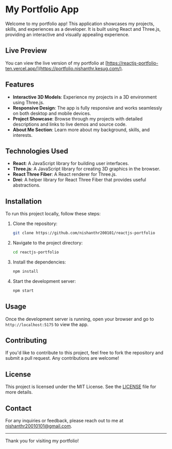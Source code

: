 # My Portfolio App

Welcome to my portfolio app! This application showcases my projects, skills, and experiences as a developer. It is built using React and Three.js, providing an interactive and visually appealing experience.

## Live Preview

You can view the live version of my portfolio at [https://reactjs-portfolio-ten.vercel.app/](https://portfolio.nishanthr.kesug.com/).

## Features

- **Interactive 3D Models**: Experience my projects in a 3D environment using Three.js.
- **Responsive Design**: The app is fully responsive and works seamlessly on both desktop and mobile devices.
- **Project Showcase**: Browse through my projects with detailed descriptions and links to live demos and source code.
- **About Me Section**: Learn more about my background, skills, and interests.

## Technologies Used

- **React**: A JavaScript library for building user interfaces.
- **Three.js**: A JavaScript library for creating 3D graphics in the browser.
- **React Three Fiber**: A React renderer for Three.js.
- **Drei**: A helper library for React Three Fiber that provides useful abstractions.

## Installation

To run this project locally, follow these steps:

1. Clone the repository:
   ```bash
   git clone https://github.com/nishanthr200101/reactjs-portfolio
   ```
2. Navigate to the project directory:
   ```bash
   cd reactjs-portfolio
   ```
3. Install the dependencies:
   ```bash
   npm install
   ```
4. Start the development server:
   ```bash
   npm start
   ```

## Usage

Once the development server is running, open your browser and go to `http://localhost:5175` to view the app.

## Contributing

If you'd like to contribute to this project, feel free to fork the repository and submit a pull request. Any contributions are welcome!

## License

This project is licensed under the MIT License. See the [LICENSE](LICENSE) file for more details.

## Contact

For any inquiries or feedback, please reach out to me at [nishanthr20010101@gmail.com](mailto:nishanthr20010101.com).

---

Thank you for visiting my portfolio!
